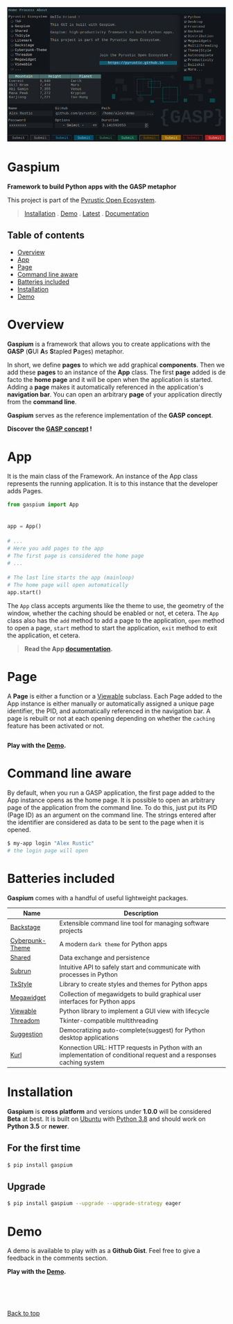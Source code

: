 <!-- Cover -->
<div align="center">
    <img src="https://raw.githubusercontent.com/pyrustic/misc/master/assets/gaspium/cover.png" alt="Demo" width="920">
    <p align="center">
    <i> </i>
    </p>
</div>

# Gaspium
**Framework to build Python apps with the GASP metaphor**

This project is part of the [Pyrustic Open Ecosystem](https://pyrustic.github.io).
> [Installation](#installation) . [Demo](#demo) . [Latest](https://github.com/pyrustic/gaspium/tags) . [Documentation](https://github.com/pyrustic/gaspium/tree/master/docs/modules#readme)

## Table of contents
- [Overview](#overview)
- [App](#app)
- [Page](#page)
- [Command line aware](#command-line-aware)
- [Batteries included](#batteries-included)
- [Installation](#installation)
- [Demo](#demo) 

# Overview
**Gaspium** is a framework that allows you to create applications with the **GASP** (**G**UI **A**s **S**tapled **P**ages) metaphor. 

In short, we define **pages** to which we add graphical **components**. Then we add these **pages** to an instance of the **App** class. The first **page** added is de facto the **home page** and it will be open when the application is started. Adding a **page** makes it automatically referenced in the application's **navigation bar**. You can open an arbitrary **page** of your application directly from the **command line**.

**Gaspium** serves as the reference implementation of the **GASP concept**. 

**Discover the [GASP concept](https://github.com/pyrustic/gaspium/blob/master/gasp.md) !**

# App

It is the main class of the Framework. An instance of the App class represents the running application. It is to this instance that the developer adds Pages.

```python
from gaspium import App


app = App()

# ...
# Here you add pages to the app
# The first page is considered the home page
# ...

# The last line starts the app (mainloop)
# The home page will open automatically
app.start()
```
The `App` class accepts arguments like the theme to use, the geometry of the window, whether the caching should be enabled or not, et cetera. The `App` class also has the `add` method to add a page to the application, `open` method to open a page, `start` method to start the application, `exit` method to exit the application, et cetera.

> **Read the App [documentation](https://github.com/pyrustic/gaspium/blob/master/docs/modules/content/gaspium.app/content/classes/App.md#class-app).**

# Page
A **Page** is either a function or a [Viewable](https://github.com/pyrustic/viewable) subclass. Each Page added to the App instance is either manually or automatically assigned a unique page identifier, the PID, and automatically referenced in the navigation bar. A page is rebuilt or not at each opening depending on whether the `caching` feature has been activated or not.

```python

```

**Play with the [Demo](https://gist.github.com/pyrustic/79c9ee0efde8c06b7d4685f3c58b7761).**

# Command line aware

By default, when you run a GASP application, the first page added to the App instance opens as the home page. It is possible to open an arbitrary page of the application from the command line. To do this, just put its PID (Page ID) as an argument on the command line. The strings entered after the identifier are considered as data to be sent to the page when it is opened.

```bash
$ my-app login "Alex Rustic"
# the login page will open
```

# Batteries included
**Gaspium** comes with a handful of useful lightweight packages.

| Name | Description |
| --- | --- |
| [Backstage](https://github.com/pyrustic/backstage) | Extensible command line tool for managing software projects |
|[Cyberpunk-Theme](https://github.com/pyrustic/cyberpunk-theme) | A modern `dark theme` for Python apps|
| [Shared](https://github.com/pyrustic/shared) | Data exchange and persistence |
| [Subrun](https://github.com/pyrustic/subrun) | Intuitive API to safely start and communicate with processes in Python |
| [TkStyle](https://github.com/pyrustic/tkstyle) | Library to create styles and themes for Python apps |
| [Megawidget](https://github.com/pyrustic/megawidget) | Collection of megawidgets to build graphical user interfaces for Python apps |
| [Viewable](https://github.com/pyrustic/viewable) | Python library to implement a GUI view with lifecycle |
| [Threadom](https://github.com/pyrustic/threadom) | Tkinter-compatible multithreading |
| [Suggestion](https://github.com/pyrustic/suggestion) | Democratizing auto-complete(suggest) for Python desktop applications |
| [Kurl](https://github.com/pyrustic/kurl) | Konnection URL: HTTP requests in Python with an implementation of conditional request and a responses caching system |

# Installation
**Gaspium** is **cross platform** and versions under **1.0.0** will be considered **Beta** at best. It is built on [Ubuntu](https://ubuntu.com/download/desktop) with [Python 3.8](https://www.python.org/downloads/) and should work on **Python 3.5** or **newer**.

## For the first time

```bash
$ pip install gaspium
```

## Upgrade
```bash
$ pip install gaspium --upgrade --upgrade-strategy eager

```


# Demo
A demo is available to play with as a **Github Gist**. Feel free to give a feedback in the comments section.

**Play with the [Demo](https://gist.github.com/pyrustic/79c9ee0efde8c06b7d4685f3c58b7761).**

<br>
<br>
<br>

[Back to top](#readme)
